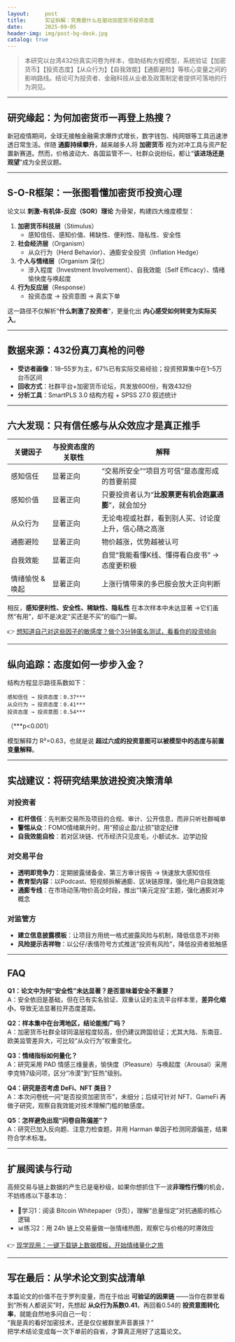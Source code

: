 ```yaml
---
layout:     post
title:      实证拆解：究竟是什么在驱动加密货币投资态度
date:       2025-09-05
header-img: img/post-bg-desk.jpg
catalog: true
---
```


> 本研究以台湾432份真实问卷为样本，借助结构方程模型，系统验证【加密货币】【投资态度】【从众行为】【自我效能】【通膨避险】等核心变量之间的影响路线。结论可为投资者、金融科技从业者及政策制定者提供可落地的行为洞见。

---

## 研究缘起：为何加密货币一再登上热搜？

新冠疫情期间，全球无接触金融需求爆炸式增长，数字钱包、纯网银等工具迅速渗透日常生活。伴随 **通膨持续攀升**，越来越多人将 **加密货币** 视为对冲工具与资产配置新赛道。然而，价格波动大、各国监管不一、社群众说纷纭，都让“**该进场还是观望**”成为全民议题。

---

## S-O-R框架：一张图看懂加密货币投资心理

论文以 **刺激-有机体-反应（SOR）理论** 为骨架，构建四大维度模型：

1. **加密货币科技层**（Stimulus）
   - 感知信任、感知价值、稀缺性、便利性、隐私性、安全性  
2. **社会经济层**（Organism）  
   - 从众行为（Herd Behavior）、通膨安全投资（Inflation Hedge）  
3. **个人与情绪层**（Organism 深化）  
   - 涉入程度（Investment Involvement）、自我效能（Self Efficacy）、情绪愉快度与唤起度  
4. **行为反应层**（Response）  
   - 投资态度 → 投资意图 → 真实下单

这一路径不仅解析“**什么刺激了投资者**”，更量化出 **内心感受如何转变为实际买入**。

---

## 数据来源：432份真刀真枪的问卷

- **受访者画像**：18–55岁为主，67%已有实际交易经验；投资预算集中在1–5万台币区间  
- **回收方式**：社群平台+加密货币论坛，共发放600份，有效432份  
- **分析工具**：SmartPLS 3.0 结构方程 + SPSS 27.0 叙述统计

---

## 六大发现：只有信任感与从众效应才是真正推手

| 关键因子 | 与投资态度的关联性 | 解释 |
|---|---|---|
| 感知信任 | 显著正向 | “交易所安全”“项目方可信”是态度形成的首要前提 |
| 感知价值 | 显著正向 | 只要投资者认为“**比股票更有机会跑赢通膨**”，就会加分 |
| 从众行为 | 显著正向 | 无论电视或社群，看到别人买、讨论度上升，信心随之高涨 |
| 通膨避险 | 显著正向 | 物价越涨，优势越被认可 |
| 自我效能 | 显著正向 | 自觉“我能看懂K线、懂得看白皮书” → 态度更积极 |
| 情绪愉悦 & 唤起 | 显著正向 | 上涨行情带来的多巴胺会放大正向判断 |

相反，**感知便利性、安全性、稀缺性、隐私性** 在本次样本中未达显著 →它们虽然“有用”，却不是决定“买还是不买”的临门一脚。

👉 [想知道自己对这些因子的敏感度？做个3分钟匿名测试，看看你的投资倾向](https://okxdog.com/)

---

## 纵向追踪：态度如何一步步入金？

结构方程显示路径系数如下：

```
感知信任 → 投资态度：0.37***
从众行为 → 投资态度：0.41***
投资态度 → 投资意图：0.54***
```
（***p<0.001）

模型解释力 R²=0.63，也就是说 **超过六成的投资意图可以被模型中的态度与前置变量解释**。

---

## 实战建议：将研究结果放进投资决策清单

### 对投资者
- **杠杆信任**：先判断交易所及项目的合规、审计、公开信息，而非只听社群喊单  
- **警惕从众**：FOMO情绪飙升时，用“预设止盈/止损”锁定纪律  
- **自我效能自检**：若对区块链、代币经济只见皮毛，小额试水、边学边投

### 对交易平台
- **透明即竞争力**：定期披露储备金、第三方审计报告 → 快速放大感知信任  
- **教育型内容**：以Podcast、短视频拆解通膨、区块链原理，强化用户自我效能  
- **通膨专线**：在市场动荡/物价高企时段，推出“1美元定投”主题，强化通膨对冲概念

### 对监管方
- **建立信息披露模板**：让项目方用统一格式披露风险与机制，降低信息不对称  
- **风险提示吉祥物**：以公仔/表情符号方式推送“投资有风险”，降低投资者抵触感

---

## FAQ

**Q1：论文中为何“安全性”未达显著？是否意味着安全不重要？**  
A：安全依旧是基础，但在已有实名验证、双重认证的主流平台样本里，**差异化缩小**，导致无法显著拉开态度差距。

**Q2：样本集中在台湾地区，结论能推广吗？**  
A：加密货币社群全球同温层程度较高，但仍建议跨国验证；尤其大陆、东南亚、欧美监管差异大，可比较“从众行为”权重变化。

**Q3：情绪指标如何量化？**  
A：研究采用 PAD 情感三维量表，愉快度（Pleasure）与唤起度（Arousal）采用李克特7级问项，区分“冷漠”到“狂热”级别。

**Q4：研究是否考虑 DeFi、NFT 类目？**  
A：本次问卷统一问“是否投资加密货币”，未细分；后续可针对 NFT、GameFi 再做子研究，观察自我效能对技术理解门槛的敏感度。

**Q5：怎样避免出现“问卷自陈偏差”？**  
A：研究已加入反向题、注意力检查题，并用 Harman 单因子检测同源偏差，结果符合学术标准。

---

## 扩展阅读与行动

高频交易与链上数据的产生已是毫秒级，如果你想抓住下一波**非理性行情**的机会，不妨练练以下基本功：

- 📘学习1：阅读 Bitcoin Whitepaper（9页），理解“总量恒定”对抗通膨的核心逻辑  
- 📊练习2：用 24h 链上交易量做一张情绪热图，观察它与价格的时滞效应  

👉 [现学现用：一键下载链上数据模板，开始情绪量化之旅](https://okxdog.com/)

---

## 写在最后：从学术论文到实战清单

本篇论文的价值不在于罗列变量，而在于给出 **可验证的因果链** ——当你在群里看到“所有人都说买”时，先想起 **从众行为系数0.41**，再回看0.54的 **投资意图转化率**，就能自然地多问自己一句：  
“我是真的看好加密技术，还是仅仅被群里声音裹挟？”  
把学术结论变成每一次下单前的自省，才算真正用好了这篇论文。